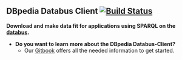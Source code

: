 ## DBpedia Databus Client [![Build Status](https://travis-ci.org/dbpedia/databus-client.svg?branch=master)](https://travis-ci.org/dbpedia/databus-client)

**Download and make data fit for applications using SPARQL on the [databus](https://databus.dbpedia.org).**

* **Do you want to learn more about the DBpedia Databus-Client?**
  * Our [Gitbook](https://dbpedia.gitbook.io/databus/v/download-client/) offers all the needed information to get started.
